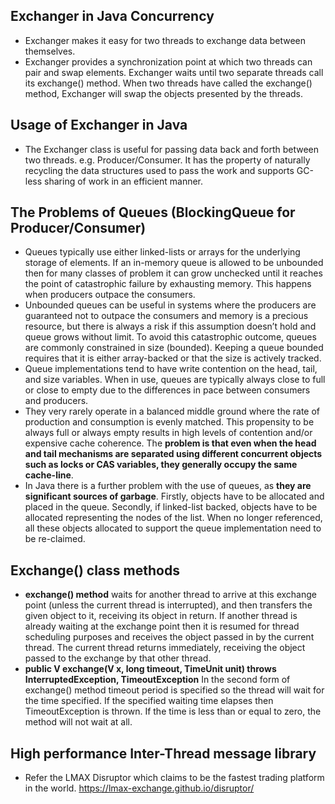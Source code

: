 ## Exchanger in Java Concurrency

* Exchanger makes it easy for two threads to exchange data between themselves.
* Exchanger provides a synchronization point at which two threads can pair and swap elements. Exchanger waits until two separate threads call its exchange() method. When two threads have called the exchange() method, Exchanger will swap the objects presented by the threads.

## Usage of Exchanger in Java
* The Exchanger class is useful for passing data back and forth between two threads. e.g. Producer/Consumer. It has the property of naturally recycling the data structures used to pass the work and supports GC-less sharing of work in an efficient manner. 

## The Problems of Queues (BlockingQueue for Producer/Consumer)
* Queues typically use either linked-lists or arrays for the underlying storage of elements. If an in-memory queue is allowed
to be unbounded then for many classes of problem it can grow unchecked until it reaches the point of catastrophic failure
by exhausting memory. This happens when producers outpace the consumers. 
* Unbounded queues can be useful in systems where the producers are guaranteed not to outpace the consumers and memory is a precious resource, but there is always a risk if this assumption doesn’t hold and queue grows without limit. To avoid this catastrophic outcome, queues are commonly constrained in size (bounded). Keeping a queue bounded requires that it is either array-backed or that the
size is actively tracked.
* Queue implementations tend to have write contention on the head, tail, and size variables. When in use, queues are
typically always close to full or close to empty due to the differences in pace between consumers and producers. 
* They very rarely operate in a balanced middle ground where the rate of production and consumption is evenly matched. This
propensity to be always full or always empty results in high levels of contention and/or expensive cache coherence. The
**problem is that even when the head and tail mechanisms are separated using different concurrent objects such as locks or
CAS variables, they generally occupy the same cache-line**.
* In Java there is a further problem with the use of queues, as **they are significant sources of garbage**. Firstly, objects have
to be allocated and placed in the queue. Secondly, if linked-list backed, objects have to be allocated representing the
nodes of the list. When no longer referenced, all these objects allocated to support the queue implementation need to be
re-claimed.

## Exchange() class methods
* **exchange() method** waits for another thread to arrive at this exchange point (unless the current thread is interrupted), and then transfers the given object to it, receiving its object in return. If another thread is already waiting at the exchange point then it is resumed for thread scheduling purposes and receives the object passed in by the current thread. The current thread returns immediately, receiving the object passed to the exchange by that other thread.
* **public V exchange(V x, long timeout, TimeUnit unit) throws InterruptedException, TimeoutException**
In the second form of exchange() method timeout period is specified so the thread will wait for the time specified. If the specified waiting time elapses then TimeoutException is thrown. If the time is less than or equal to zero, the method will not wait at all.

## High performance Inter-Thread message library
* Refer the LMAX Disruptor which claims to be the fastest trading platform in the world. https://lmax-exchange.github.io/disruptor/
